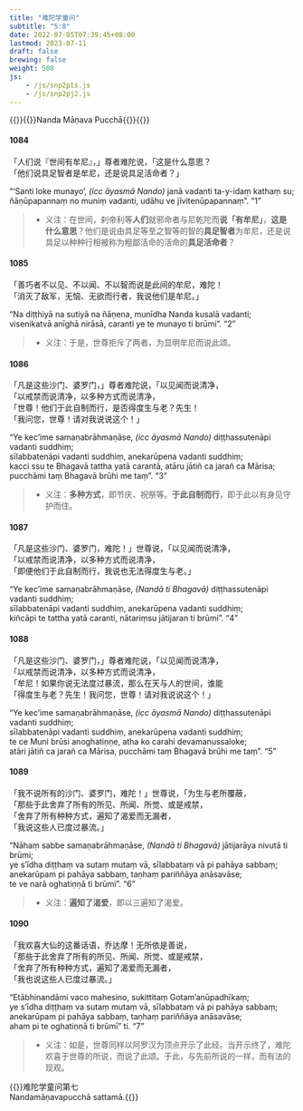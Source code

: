 ```yaml
---
title: "难陀学童问"
subtitle: "5:8"
date: 2022-07-05T07:39:45+08:00
lastmod: 2023-07-11
draft: false
brewing: false
weight: 508
js:
    - /js/snp2pts.js
    - /js/snp2pj2.js
---
```



{{<subtitle>}}{{<suttalink src="snp5.8">}}Nanda Māṇava Pucchā{{</suttalink>}}{{</subtitle>}}

#### 1084

「人们说『世间有牟尼』，」尊者难陀说，「这是什么意思？  
「他们说具足智者是牟尼，还是说具足活命者？」

“‘Santi loke munayo’, <i>(icc āyasmā Nando)</i> janā vadanti ta-y-idaṃ kathaṃ su;  
ñāṇūpapannaṃ no muniṃ vadanti, udāhu ve jīvitenūpapannaṃ”. <q>1</q>

> - 义注：在世间，刹帝利等**人们**就邪命者与尼乾陀而**说「有牟尼」**，**这是什么意思**？他们是说由具足等至之智等的智的**具足智者**为牟尼，还是说具足以种种行相被称为粗鄙活命的活命的**具足活命者**？

#### 1085

「善巧者不以见、不以闻、不以智而说是此间的牟尼，难陀！  
「消灭了敌军，无恼、无欲而行者，我说他们是牟尼。」

“Na diṭṭhiyā na sutiyā na ñāṇena, munīdha Nanda kusalā vadanti;  
visenikatvā anīghā nirāsā, caranti ye te munayo ti brūmi”. <q>2</q>

> - 义注：于是，世尊拒斥了两者，为显明牟尼而说此颂。

#### 1086

「凡是这些沙门、婆罗门，」尊者难陀说，「以见闻而说清净，  
「以戒禁而说清净，以多种方式而说清净，  
「世尊！他们于此自制而行，是否得度生与老？先生！  
「我问您，世尊！请对我说说这个！」

“Ye kec’ime samaṇabrāhmaṇāse, <i>(icc āyasmā Nando)</i> diṭṭhassutenāpi vadanti suddhiṃ;  
sīlabbatenāpi vadanti suddhiṃ, anekarūpena vadanti suddhiṃ;  
kacci ssu te Bhagavā tattha yatā carantā, atāru jātiñ ca jarañ ca Mārisa;  
pucchāmi taṃ Bhagavā brūhi me taṃ”. <q>3</q>

> - 义注：**多种方式**，即节庆、祝祭等。**于此自制而行**，即于此以有身见守护而住。

#### 1087

「凡是这些沙门、婆罗门，难陀！」世尊说，「以见闻而说清净，  
「以戒禁而说清净，以多种方式而说清净，  
「即便他们于此自制而行，我说也无法得度生与老。」

“Ye kec’ime samaṇabrāhmaṇāse, <i>(Nandā ti Bhagavā)</i> diṭṭhassutenāpi vadanti suddhiṃ;  
sīlabbatenāpi vadanti suddhiṃ, anekarūpena vadanti suddhiṃ;  
kiñcāpi te tattha yatā caranti, nātariṃsu jātijaran ti brūmi”. <q>4</q>

#### 1088

「凡是这些沙门、婆罗门，」尊者难陀说，「以见闻而说清净，  
「以戒禁而说清净，以多种方式而说清净，  
「牟尼！如果你说无法度过暴流，那么在天与人的世间，谁能  
「得度生与老？先生！我问您，世尊！请对我说说这个！」

“Ye kec’ime samaṇabrāhmaṇāse, <i>(icc āyasmā Nando)</i> diṭṭhassutenāpi vadanti suddhiṃ;  
sīlabbatenāpi vadanti suddhiṃ, anekarūpena vadanti suddhiṃ;  
te ce Muni brūsi anoghatiṇṇe, atha ko carahi devamanussaloke;  
atāri jātiñ ca jarañ ca Mārisa, pucchāmi taṃ Bhagavā brūhi me taṃ”. <q>5</q>

#### 1089

「我不说所有的沙门、婆罗门，难陀！」世尊说，「为生与老所覆蔽，  
「那些于此舍弃了所有的所见、所闻、所觉、或是戒禁，  
「舍弃了所有种种方式，遍知了渴爱而无漏者，  
「我说这些人已度过暴流。」

“Nāhaṃ sabbe samaṇabrāhmaṇāse, <i>(Nandā ti Bhagavā)</i> jātijarāya nivutā ti brūmi;  
ye s’īdha diṭṭhaṃ va sutaṃ mutaṃ vā, sīlabbataṃ vā pi pahāya sabbaṃ;  
anekarūpam pi pahāya sabbaṃ, taṇhaṃ pariññāya anāsavāse;  
te ve narā oghatiṇṇā ti brūmi”. <q>6</q>

> - 义注：**遍知了渴爱**，即以三遍知了渴爱。

#### 1090

「我欢喜大仙的这番话语，乔达摩！无所依是善说，  
「那些于此舍弃了所有的所见、所闻、所觉、或是戒禁，  
「舍弃了所有种种方式，遍知了渴爱而无漏者，  
「我也说这些人已度过暴流。」

“Etābhinandāmi vaco mahesino, sukittitaṃ Gotam’anūpadhīkaṃ;  
ye s’īdha diṭṭhaṃ va sutaṃ mutaṃ vā, sīlabbataṃ vā pi pahāya sabbaṃ;  
anekarūpam pi pahāya sabbaṃ, taṇhaṃ pariññāya anāsavāse;  
aham pi te oghatiṇṇā ti brūmī” ti. <q>7</q>

> - 义注：如是，世尊同样以阿罗汉为顶点开示了此经。当开示终了，难陀欢喜于世尊的所说，而说了此颂。于此，与先前所说的一样，而有法的现观。


{{<eof>}}难陀学童问第七<br>Nandamāṇavapucchā sattamā.{{</eof>}}